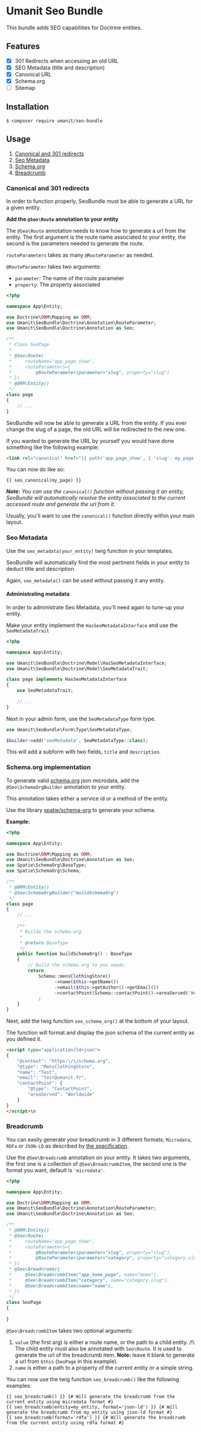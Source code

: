 # Umanit Seo Bundle

This bundle adds SEO capabilities for Doctrine entities.

## Features

- [x] 301 Redirects when accessing an old URL
- [x] SEO Metadata (title and description)
- [x] Canonical URL
- [x] Schema.org
- [ ] Sitemap

## Installation

`$ composer require umanit/seo-bundle`


## Usage

1. [Canonical and 301 redirects](#canonical-and-301-redirects)
1. [Seo Metadata](#seo-metadata)
1. [Schema.org](#schema.org-implementation)
1. [Breadcrumb](#breadcrumb)

### Canonical and 301 redirects

In order to function properly, SeoBundle must be able to generate a URL for a given entity.

**Add the `@Seo\Route` annotation to your entity**

The `@Seo\Route` annotation needs to know how to generate a url from the entity.
The first argument is the route name associated to your entity, the second is the parameters needed to generate the route.

`routeParameters` takes as many `@RouteParameter` as needed.

`@RouteParameter` takes two arguments:
* `parameter`: The name of the route parameter
* `property`: The property associated

```php
<?php

namespace App\Entity;

use Doctrine\ORM\Mapping as ORM;
use Umanit\SeoBundle\Doctrine\Annotation\RouteParameter;
use Umanit\SeoBundle\Doctrine\Annotation as Seo;

/**
 * Class SeoPage
 *
 * @Seo\Route(
 *     routeName="app_page_show",
 *     routeParameters={
 *         @RouteParameter(parameter="slug", property="slug")
 * })
 * @ORM\Entity()
 */
class page
{
    // ...
}
```

SeoBundle will now be able to generate a URL from the entity.
If you ever change the slug of a page, the old URL will be redirected to the new one.

If you wanted to generate the URL by yourself you would have done something like the following example:

```html
<link rel="canonical" href="{{ path('app_page_show', { 'slug': my_page.slug }) }}">
```

You can now do like so:

```twig
{{ seo_canonical(my_page) }}
```

___Note:__ You can use the `canonical()` function without passing it an entity, SeoBundle will automatically resolve the entity associated to the current accessed route and generate the url from it._

Usually, you'll want to use the `canonical()` function directly within your main layout.

### Seo Metadata

Use the `seo_metadata(your_entity)` twig function in your templates.

SeoBundle will automatically find the most pertinent fields in your entity to deduct title and description.

Again, `seo_metadata()` can be used without passing it any entity.

#### Administrating metadata

In order to administrate Seo Metadata, you'll need again to tune-up your entity.

Make your entity implement the `HasSeoMetadataInterface` and use the `SeoMetadataTrait`

```php
<?php

namespace App\Entity;

use Umanit\SeoBundle\Doctrine\Model\HasSeoMetadataInterface;
use Umanit\SeoBundle\Doctrine\Model\SeoMetadataTrait;

class page implements HasSeoMetadataInterface
{
    use SeoMetadataTrait;
    
    // ...
}
```

Next in your admin form, use the `SeoMetadataType` form type.

```php
use Umanit\SeoBundle\Form\Type\SeoMetadataType;

$builder->add('seoMetadata', SeoMetadataType::class);
```

This will add a subform with two fields, `title` and `description`.

### Schema.org implementation

To generate valid [schema.org](https://schema.org/) json microdata, add the `@Seo\SchemaOrgBuilder` annotation to your entity.

This annotation takes either a service id or a method of the entity.

Use the library [spatie/schema-org](https://github.com/spatie/schema-org) to generate your schema.

__Example:__

```php
<?php

namespace App\Entity;

use Doctrine\ORM\Mapping as ORM;
use Umanit\SeoBundle\Doctrine\Annotation as Seo;
use Spatie\SchemaOrg\BaseType;
use Spatie\SchemaOrg\Schema;

/**
 * @ORM\Entity()
 * @Seo\SchemaOrgBuilder("buildSchemaOrg")
 */
class page
{
    // ...
    
    /**
     * Builds the schema.org.
     *
     * @return BaseType
     */
    public function buildSchemaOrg() : BaseType
    {
        // Build the schema.org to you needs.
        return
            Schema::mensClothingStore()
                  ->name($this->getName())
                  ->email($this->getAuthor()->getEmail())
                  ->contactPoint(Schema::contactPoint()->areaServed('Worldwide'))
            ;
    }
}
```

Next, add the twig function `seo_schema_org()` at the bottom of your layout.

The function will format and display the json schema of the current entity as you defined it.

```html
<script type="application/ld+json">
{
    "@context": "https:\/\/schema.org",
    "@type": "MensClothingStore",
    "name": "Test",
    "email": "test@umanit.fr",
    "contactPoint": {
        "@type": "ContactPoint",
        "areaServed": "Worldwide"
    }
}
</script>\n
```

### Breadcrumb

You can easily generate your breadcrumb in 3 different formats; `Microdata`, `RDFa` or `JSON-LD` as described by [the specification](https://schema.org/BreadcrumbList).

Use the `@Seo\Breadcrumb` annotation on your entity. It takes two arguments, the first one is a collection of `@Seo\BreadcrumbItem`, the second one is the format you want, default is `'microdata'`.

```php
<?php

namespace App\Entity;

use Doctrine\ORM\Mapping as ORM;
use Umanit\SeoBundle\Doctrine\Annotation\RouteParameter;
use Umanit\SeoBundle\Doctrine\Annotation as Seo;

/**
 * @ORM\Entity()
 * @Seo\Route(
 *     routeName="app_page_show",
 *     routeParameters={
 *         @RouteParameter(parameter="slug", property="slug"),
 *         @RouteParameter(parameter="category", property="category.slug")
 * })
 * @Seo\Breadcrumb({
 *     @Seo\BreadcrumbItem("app_home_page", name="Home"),
 *     @Seo\BreadcrumbItem("category", name="category.slug"),
 *     @Seo\BreadcrumbItem(name="name"),
 * })
 */
class SeoPage
{
    
}
```

`@Seo\BreadcrumbItem` takes two optional arguments:
1. `value` (the first arg) is either a route name, or the path to a child entity.
 /!\ The child entity must also be annotated with `Seo\Route`. It is used to generate the url of the breadcrumb item.
  **Note:** leave it blank to generate a url from `$this` (`SeoPage` in this example).
1. `name` is either a path to a property of the current entity or a simple string.

You can now use the twig function `seo_breadcrumb()` like the following examples:

```twig
{{ seo_breadcrumb() }} {# Will generate the breadcrumb from the current entity using microdata format #}
{{ seo_breadcrumb(entity=my_entity, format='json-ld') }} {# Will generate the breadcrumb from my_entity using json-ld format #}
{{ seo_breadcrumb(format='rdfa') }} {# Will generate the breadcrumb from the current entity using rdfa format #}
```

